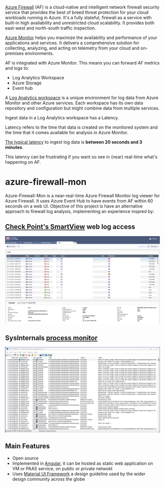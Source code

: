 [Azure Firewall](https://learn.microsoft.com/en-us/azure/firewall/overview) (AF) is a cloud-native and intelligent network firewall security service that provides the best of breed threat protection for your cloud workloads running in Azure. It's a fully stateful, firewall as a service with built-in high availability and unrestricted cloud scalability. It provides both east-west and north-south traffic inspection.

[Azure Monitor](https://learn.microsoft.com/en-us/azure/azure-monitor/overview) helps you maximize the availability and performance of your applications and services. It delivers a comprehensive solution for collecting, analyzing, and acting on telemetry from your cloud and on-premises environments. 

AF is integrated with Azure Monitor. This means you can forward AF metrics and logs to:
* Log Analytics Workspace
* Azure Storage
* Event hub

A [Log Analytics workspace](https://docs.microsoft.com/en-us/azure/azure-monitor/logs/log-analytics-workspace-overview) is a unique environment for log data from Azure Monitor and other Azure services. Each workspace has its own data repository and configuration but might combine data from multiple services.

Ingest data in a Log Analytics workspace has a Latency.

Latency refers to the time that data is created on the monitored system and the time that it comes available for analysis in Azure Monitor. 

[The typical latency](https://docs.microsoft.com/en-us/azure/azure-monitor/logs/data-ingestion-time#typical-latency) to ingest log data is **between 20 seconds and 3 minutes**.

This latency can be frustrating if you want so see in (near) real-time what's happening on AF.

# azure-firewall-mon
Azure-Firewall-Mon is a near-real-time Azure Firewall Monitor log viewer for Azure Firewall. It uses Azure Event Hub to have events from AF within 60 seconds on a web UI. 
Objective of this project is have an alternative approach to firewall log analysis, implementing an experience inspred by:

## [Check Point's SmartView](https://community.checkpoint.com/t5/Management/SmartView-Accessing-Check-Point-Logs-from-Web/td-p/3710) web log access

![smart view](images/checkpoint-smartview.png)

## SysInternals [process monitor](https://learn.microsoft.com/en-us/sysinternals/downloads/procmon)
![process monitor](images/sysinternals-process-monitor.png)

## Main Features

* Open source
* Implemented in [Angular](https://angular.io/), it can be hosted as static web application on VM or PAAS service, on public or private netwokt
* Uses [Material UI Framework](https://material.angular.io/) a design guideline used by the wider design community across the globe